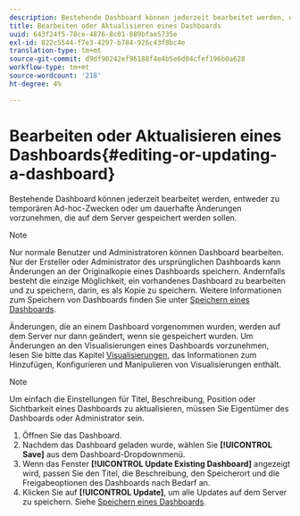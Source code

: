 ```yaml
---
description: Bestehende Dashboard können jederzeit bearbeitet werden, entweder zu temporären Ad-hoc-Zwecken oder um dauerhafte Änderungen vorzunehmen, die auf dem Server gespeichert werden sollen.
title: Bearbeiten oder Aktualisieren eines Dashboards
uuid: 643f24f5-78ce-4876-8c01-889bfae5735e
exl-id: 822c5544-f7e3-4297-b784-926c43f8bc4e
translation-type: tm+mt
source-git-commit: d9df90242ef96188f4e4b5e6d04cfef196b0a628
workflow-type: tm+mt
source-wordcount: '218'
ht-degree: 4%

---
```


# Bearbeiten oder Aktualisieren eines Dashboards{#editing-or-updating-a-dashboard}

Bestehende Dashboard können jederzeit bearbeitet werden, entweder zu temporären Ad-hoc-Zwecken oder um dauerhafte Änderungen vorzunehmen, die auf dem Server gespeichert werden sollen.

>[!NOTE]
>
>Nur normale Benutzer und Administratoren können Dashboard bearbeiten. Nur der Ersteller oder Administrator des ursprünglichen Dashboards kann Änderungen an der Originalkopie eines Dashboards speichern. Andernfalls besteht die einzige Möglichkeit, ein vorhandenes Dashboard zu bearbeiten und zu speichern, darin, es als Kopie zu speichern. Weitere Informationen zum Speichern von Dashboards finden Sie unter [Speichern eines Dashboards](../../../home/c-adobe-data-workbench-dashboard/c-dashboards/t-saving-a-dashboard.md#task-4132cf487bc640149c91afd0b7b0701e).

Änderungen, die an einem Dashboard vorgenommen wurden, werden auf dem Server nur dann geändert, wenn sie gespeichert wurden. Um Änderungen an den Visualisierungen eines Dashboards vorzunehmen, lesen Sie bitte das Kapitel [Visualisierungen](../../../home/c-adobe-data-workbench-dashboard/c-visualizations/c-visualizations.md#concept-426ed20f270f4be48ecc3574f3078d8e), das Informationen zum Hinzufügen, Konfigurieren und Manipulieren von Visualisierungen enthält.

>[!NOTE]
>
>Um einfach die Einstellungen für Titel, Beschreibung, Position oder Sichtbarkeit eines Dashboards zu aktualisieren, müssen Sie Eigentümer des Dashboards oder Administrator sein.

1. Öffnen Sie das Dashboard.
1. Nachdem das Dashboard geladen wurde, wählen Sie **[!UICONTROL Save]** aus dem Dashboard-Dropdownmenü.
1. Wenn das Fenster **[!UICONTROL Update Existing Dashboard]** angezeigt wird, passen Sie den Titel, die Beschreibung, den Speicherort und die Freigabeoptionen des Dashboards nach Bedarf an.
1. Klicken Sie auf **[!UICONTROL Update]**, um alle Updates auf dem Server zu speichern. Siehe [Speichern eines Dashboards](../../../home/c-adobe-data-workbench-dashboard/c-dashboards/t-saving-a-dashboard.md#task-4132cf487bc640149c91afd0b7b0701e).
